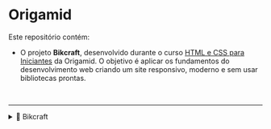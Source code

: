 # Origamid

Este repositório contém:

- O projeto **Bikcraft**, desenvolvido durante o curso [HTML e CSS para Iniciantes](https://www.origamid.com) da Origamid. O objetivo é aplicar os fundamentos do desenvolvimento web criando um site responsivo, moderno e sem usar bibliotecas prontas.

<br>

---

<details>
  <summary>📂 Bikcraft</summary>

### Tecnologias

- HTML5, CSS3 (Flexbox e Grid), JavaScript e Git

**Objetivo:** Construir um site responsivo e profissional do zero.

---

### Visual do Projeto

<img src="./bikecraft/img/preview.png" alt="Preview do Projeto" width="400"/>

<br>

**Veja ao vivo:** [🔗 Clique aqui para acessar o projeto](https://lisboani.github.io/bikcraft)

</details>
